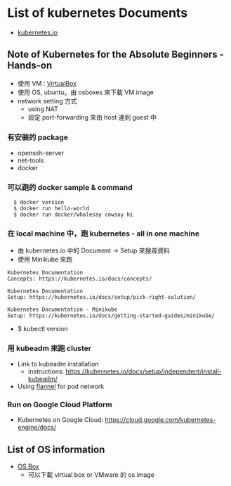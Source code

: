 # List of kubernetes Documents
  * [kubernetes.io](https://kubernetes.io/)

## Note of Kubernetes for the Absolute Beginners - Hands-on
  * 使用 VM : [VirtualBox](https://www.virtualbox.org/)
  * 使用 OS, ubuntu。由 osboxes 來下載 VM image
  * network setting 方式
    * using NAT
    * 設定 port-forwarding 來由 host 連到 guest 中

### 有安裝的 package
  * openssh-server
  * net-tools
  * docker
 
### 可以跑的 docker sample & command
```
  $ docker version
  $ docker run hello-world
  $ docker run docker/whalesay cowsay hi
```

### 在 local machine 中，跑 kubernetes - all in one machine
  * 由 kubernetes.io 中的 Document -> Setup 來搜尋資料
  * 使用 Minikube 來跑
```
Kubernetes Documentation 
Concepts: https://kubernetes.io/docs/concepts/

Kubernetes Documentation 
Setup: https://kubernetes.io/docs/setup/pick-right-solution/

Kubernetes Documentation - Minikube 
Setup: https://kubernetes.io/docs/getting-started-guides/minikube/
```
  * $ kubectl version

### 用 kubeadm 來跑 cluster
  * Link to kubeadm installation 
    * instructions: https://kubernetes.io/docs/setup/independent/install-kubeadm/
  * Using [flannel](https://kubernetes.io/docs/setup/independent/create-cluster-kubeadm/#tabs-pod-install-4) for pod network

### Run on Google Cloud Platform
  * Kubernetes on Google Cloud: https://cloud.google.com/kubernetes-engine/docs/

## List of OS information
  * [OS Box](https://www.osboxes.org/)
    * 可以下載 virtual box or VMware 的 os image
